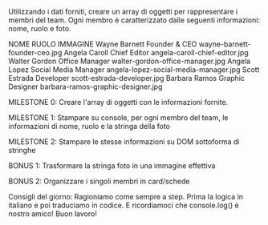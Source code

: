 Utilizzando i dati forniti, creare un array di oggetti per rappresentare i membri del team.
Ogni membro è caratterizzato dalle seguenti informazioni: nome, ruolo e foto.


NOME            RUOLO                   IMMAGINE
Wayne Barnett	Founder & CEO	        wayne-barnett-founder-ceo.jpg
Angela Caroll	Chief Editor	        angela-caroll-chief-editor.jpg
Walter Gordon	Office Manager	        walter-gordon-office-manager.jpg
Angela Lopez	Social Media Manager	angela-lopez-social-media-manager.jpg
Scott Estrada	Developer	            scott-estrada-developer.jpg
Barbara Ramos	Graphic Designer	    barbara-ramos-graphic-designer.jpg


MILESTONE 0:
Creare l'array di oggetti con le informazioni fornite.


MILESTONE 1:
Stampare su console, per ogni membro del team, le informazioni di nome, ruolo e la stringa della foto


MILESTONE 2:
Stampare le stesse informazioni su DOM sottoforma di stringhe


BONUS 1:
Trasformare la stringa foto in una immagine effettiva


BONUS 2:
Organizzare i singoli membri in card/schede


Consigli del giorno:
Ragioniamo come sempre a step.
Prima la logica in italiano e poi traduciamo in codice.
E ricordiamoci che console.log() è nostro amico!
Buon lavoro!

